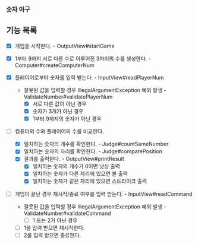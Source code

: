 ### 숫자 야구

## 기능 목록

- [x] 게임을 시작한다. - OutputView#startGame

- [x] 1부터 9까지 서로 다른 수로 이루어진 3자리의 수를 생성한다. - Computer#createComputerNum

- [x] 플레이어로부터 숫자를 입력 받는다. - InputView#readPlayerNum
    - 잘못된 값을 입력할 경우 IllegalArgumentException 예외 발생 - ValidateNumber#validatePlayerNum
        - [x] 서로 다른 값이 아닌 경우
        - [x] 숫자가 3개가 아닌 경우
        - [x] 1부터 9까지의 숫자가 아닌 경우

- [ ] 컴퓨터의 수와 플레이어의 수를 비교한다.
    - [x] 일치하는 숫자의 개수를 확인한다. - Judge#countSameNumber
    - [x] 일치하는 숫자의 자리를 확인한다. - Judge#comparePosition
    - [x] 결과를 출력한다. - OutputView#printResult
        - [x] 일치하는 숫자의 개수가 0이면 낫싱 출력
        - [x] 일치하는 숫자가 다른 자리에 있으면 볼 출력
        - [x] 일치하는 숫자가 같은 자리에 있으면 스트라이크 출력

- [ ] 게임이 끝난 경우 재시작/종료 여부를 입력 받는다. - InputView#readCommand
    - 잘못된 값을 입력할 경우 IllegalArgumentException 예외 발생 - ValidateNumber#validateCommand
        - [ ] 1 또는 2가 아닌 경우
    - [ ] 1을 입력 받으면 재시작한다.
    - [ ] 2를 입력 받으면 종료한다.
